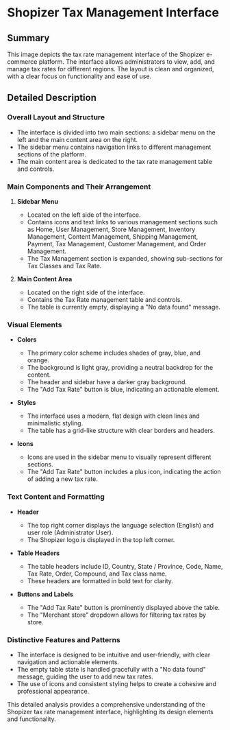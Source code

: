 # Shopizer Tax Management Interface

## Summary
This image depicts the tax rate management interface of the Shopizer e-commerce platform. The interface allows administrators to view, add, and manage tax rates for different regions. The layout is clean and organized, with a clear focus on functionality and ease of use.

## Detailed Description

### Overall Layout and Structure
- The interface is divided into two main sections: a sidebar menu on the left and the main content area on the right.
- The sidebar menu contains navigation links to different management sections of the platform.
- The main content area is dedicated to the tax rate management table and controls.

### Main Components and Their Arrangement
1. **Sidebar Menu**
   - Located on the left side of the interface.
   - Contains icons and text links to various management sections such as Home, User Management, Store Management, Inventory Management, Content Management, Shipping Management, Payment, Tax Management, Customer Management, and Order Management.
   - The Tax Management section is expanded, showing sub-sections for Tax Classes and Tax Rate.

2. **Main Content Area**
   - Located on the right side of the interface.
   - Contains the Tax Rate management table and controls.
   - The table is currently empty, displaying a "No data found" message.

### Visual Elements
- **Colors**
  - The primary color scheme includes shades of gray, blue, and orange.
  - The background is light gray, providing a neutral backdrop for the content.
  - The header and sidebar have a darker gray background.
  - The "Add Tax Rate" button is blue, indicating an actionable element.

- **Styles**
  - The interface uses a modern, flat design with clean lines and minimalistic styling.
  - The table has a grid-like structure with clear borders and headers.

- **Icons**
  - Icons are used in the sidebar menu to visually represent different sections.
  - The "Add Tax Rate" button includes a plus icon, indicating the action of adding a new tax rate.

### Text Content and Formatting
- **Header**
  - The top right corner displays the language selection (English) and user role (Administrator User).
  - The Shopizer logo is displayed in the top left corner.

- **Table Headers**
  - The table headers include ID, Country, State / Province, Code, Name, Tax Rate, Order, Compound, and Tax class name.
  - These headers are formatted in bold text for clarity.

- **Buttons and Labels**
  - The "Add Tax Rate" button is prominently displayed above the table.
  - The "Merchant store" dropdown allows for filtering tax rates by store.

### Distinctive Features and Patterns
- The interface is designed to be intuitive and user-friendly, with clear navigation and actionable elements.
- The empty table state is handled gracefully with a "No data found" message, guiding the user to add new tax rates.
- The use of icons and consistent styling helps to create a cohesive and professional appearance.

This detailed analysis provides a comprehensive understanding of the Shopizer tax rate management interface, highlighting its design elements and functionality.